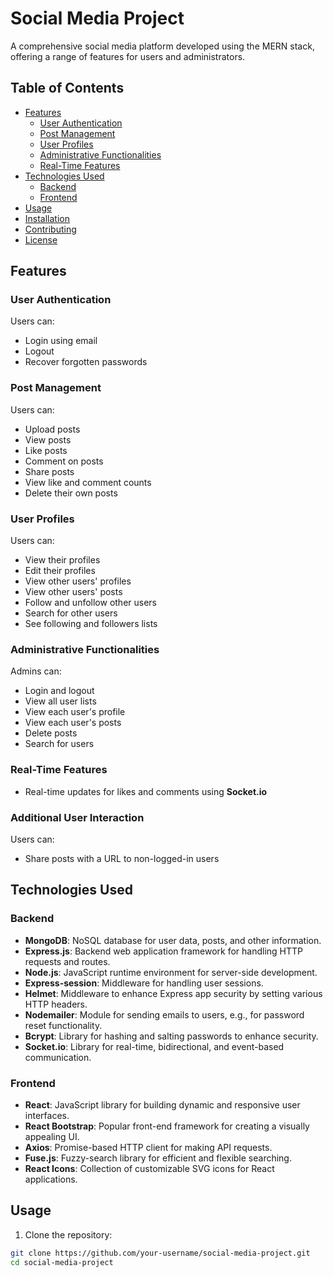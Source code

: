# Social Media Project

A comprehensive social media platform developed using the MERN stack, offering a range of features for users and administrators.

## Table of Contents

- [Features](#features)
  - [User Authentication](#user-authentication)
  - [Post Management](#post-management)
  - [User Profiles](#user-profiles)
  - [Administrative Functionalities](#administrative-functionalities)
  - [Real-Time Features](#real-time-features)
- [Technologies Used](#technologies-used)
  - [Backend](#backend)
  - [Frontend](#frontend)
- [Usage](#usage)
- [Installation](#installation)
- [Contributing](#contributing)
- [License](#license)

## Features

### User Authentication

Users can:

- Login using email
- Logout
- Recover forgotten passwords

### Post Management

Users can:

- Upload posts
- View posts
- Like posts
- Comment on posts
- Share posts
- View like and comment counts
- Delete their own posts

### User Profiles

Users can:

- View their profiles
- Edit their profiles
- View other users' profiles
- View other users' posts
- Follow and unfollow other users
- Search for other users
- See following and followers lists

### Administrative Functionalities

Admins can:

- Login and logout
- View all user lists
- View each user's profile
- View each user's posts
- Delete posts
- Search for users

### Real-Time Features

- Real-time updates for likes and comments using **Socket.io**

### Additional User Interaction

Users can:

- Share posts with a URL to non-logged-in users

## Technologies Used

### Backend

- **MongoDB**: NoSQL database for user data, posts, and other information.
- **Express.js**: Backend web application framework for handling HTTP requests and routes.
- **Node.js**: JavaScript runtime environment for server-side development.
- **Express-session**: Middleware for handling user sessions.
- **Helmet**: Middleware to enhance Express app security by setting various HTTP headers.
- **Nodemailer**: Module for sending emails to users, e.g., for password reset functionality.
- **Bcrypt**: Library for hashing and salting passwords to enhance security.
- **Socket.io**: Library for real-time, bidirectional, and event-based communication.

### Frontend

- **React**: JavaScript library for building dynamic and responsive user interfaces.
- **React Bootstrap**: Popular front-end framework for creating a visually appealing UI.
- **Axios**: Promise-based HTTP client for making API requests.
- **Fuse.js**: Fuzzy-search library for efficient and flexible searching.
- **React Icons**: Collection of customizable SVG icons for React applications.

## Usage

1. Clone the repository:

```bash
git clone https://github.com/your-username/social-media-project.git
cd social-media-project
